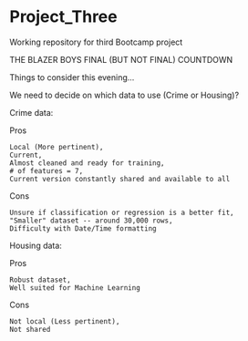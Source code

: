 # Project_Three
Working repository for third Bootcamp project

THE BLAZER BOYS FINAL (BUT NOT FINAL) COUNTDOWN

Things to consider this evening...

We need to decide on which data to use (Crime or Housing)?

Crime data:

Pros

    Local (More pertinent),
    Current,
    Almost cleaned and ready for training,
    # of features = 7,
    Current version constantly shared and available to all

Cons

    Unsure if classification or regression is a better fit,
    "Smaller" dataset -- around 30,000 rows,
    Difficulty with Date/Time formatting

Housing data:

Pros

    Robust dataset,
    Well suited for Machine Learning

Cons

    Not local (Less pertinent),
    Not shared

